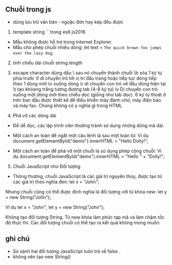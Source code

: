 ## Chuỗi trong js
- dùng lưu trữ văn bản - ngoặc đơn hay kép đều được

1) template string `` trong es6 js2016
- Mẫu không được hỗ trợ trong Internet Explorer.
- Mẫu cho phép chuỗi nhiều dòng:
    let text =
    `The quick
    brown fox
    jumps over
    the lazy dog`;

2) tính chiều dài chuỗi string.length

3) escape character 
dùng dấu \ sau nó chuyển thành chuỗi
\b xóa 1 ký tự phía trước 
\f di chuyển trỏ tới vị trí đầu trang hoặc tiếp tục dòng tiếp theo 1 dòng mới
\n xuống dòng 
\r di chuyển con trỏ về đầu dòng hiện tại
\t tạo khỏang trắng tương đương tab (4-8 ký tự)
\v  Di chuyển con trỏ xuống một dòng mới theo chiều dọc (giống như tab dọc).
6 ký tự thoát ở trên ban đầu được thiết kế để điều khiển máy đánh chữ, máy điện báo và máy fax. Chúng không có ý nghĩa gì trong HTML

4) Phá vỡ các dòng dài
- Để dễ đọc, các lập trình viên thường tránh sử dụng những dòng mã dài.
- Một cách an toàn để ngắt một câu lệnh là sau một toán tử:
Ví dụ
document.getElementById("demo").innerHTML =
"Hello Dolly!";

- Một cách an toàn để phá vỡ một chuỗi là sử dụng phép cộng chuỗi:
Ví dụ
document.getElementById("demo").innerHTML = "Hello " +
"Dolly!";

5) Chuỗi JavaScript như Đối tượng
- Thông thường, chuỗi JavaScript là các giá trị nguyên thủy, được tạo từ các giá trị theo nghĩa đen:
let x = "John";

Nhưng chuỗi cũng có thể được định nghĩa là đối tượng với từ khóa new:
let y = new String("John");

Ví dụ
let x = "John";
let y = new String("John");

Không tạo đối tượng String.
Từ new khóa làm phức tạp mã và làm chậm tốc độ thực thi.
Các đối tượng chuỗi có thể tạo ra kết quả không mong muốn:

## ghi chú 
- So sánh hai đối tượng JavaScript luôn trả về false . 
- không nên tạo new String()